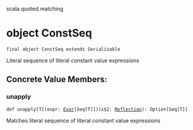 scala.quoted.matching
# object ConstSeq

<pre><code class="language-scala" >final object ConstSeq extends Serializable</pre></code>
Literal sequence of literal constant value expressions

## Concrete Value Members:
### unapply
<pre><code class="language-scala" >def unapply[T](expr: <a href="../Expr.md">Expr</a>[Seq[T]])(x$2: <a href="../../tasty/Reflection.md">Reflection</a>): Option[Seq[T]]</pre></code>
Matches literal sequence of literal constant value expressions

